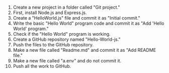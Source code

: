 1. Create a new project in a folder called "Git project."
2. First, install Node.js and Express.js.
3. Create a "HelloWorld.js" file and commit it as "Initial commit."
4. Write the basic "Hello World" program code and commit it as "Add 'Hello World' program."
5. Check if the "Hello World" program is working.
6. Create a GitHub repository named "Hello-World-js."
7. Push the files to the GitHub repository.
8. Make a new file called "Readme.md" and commit it as "Add README file."
9. Make a new file called "a.env" and do not commit it.
10. Push all the work to GitHub.
